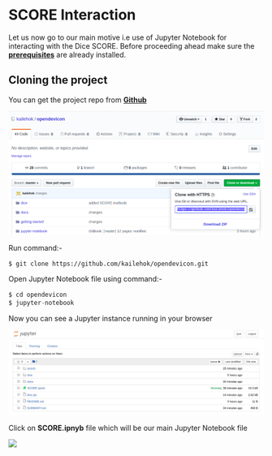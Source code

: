 # SCORE Interaction
Let us now go to our main motive i.e use of Jupyter Notebook for interacting with the Dice SCORE. Before proceeding ahead make sure the [**prerequisites**](prerequisites.md) are already installed.

## Cloning the project 

You can get the project repo from [**Github**](https://github.com/kailehok/opendevicon)

![](../assets/github.png)

Run command:-
```p![](../assets/github.png)y
$ git clone https://github.com/kailehok/opendevicon.git
```
Open Jupyter Notebook file using command:-
```py
$ cd opendevicon
$ jupyter-notebook
```
Now you can see a Jupyter instance running in your browser

![](../assets/check.png)

Click on **SCORE.ipnyb** file which will be our main Jupyter Notebook file

![](../assets/jupyterinside.png)